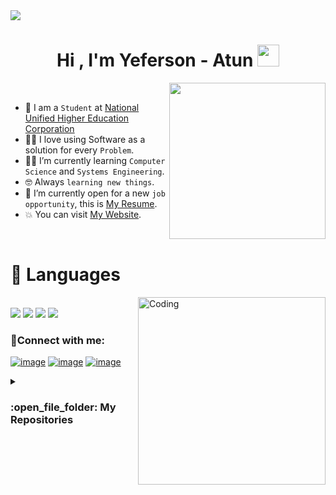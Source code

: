  <img src="https://drive.google.com/uc?export=view&id=1wUgHyp2NfjmNpYOBkwJjfPHkLU88OUEW" >
 <h1 align="center">Hi , I'm Yeferson - Atun <img src="https://media.giphy.com/media/hvRJCLFzcasrR4ia7z/giphy.gif" width="35"></h1>
 
 
<picture> <img align="right" src="https://github.com/7oSkaaa/7oSkaaa/blob/main/Images/Right_Side.gif?raw=true" width = 250px></picture>

<br>

- :school: I am a `Student` at [National Unified Higher Education Corporation](https://cun.edu.co) 
- :technologist: I love using Software as a solution for every `Problem`.
- :student: I’m currently learning `Computer Science` and `Systems Engineering`.
- :nerd_face: Always `learning new things`.
- :thinking: I’m currently open for a new `job opportunity`, this is [My Resume](https://drive.google.com/file/d/1-qxDk8svuEM7yzWiv0gRIXHpfPUHdqb6/view?usp=sharing).
- :boom: You can visit [My Website]().
  
<br>
 <h1>🍃 Languages </h1>
 <img align="right" alt="Coding" width="300" src="https://cdn.dribbble.com/users/1277312/screenshots/14733298/media/39b1045e593737587dd60e42c8422d1f.gif"">
<br>

<span>
<img src="https://img.shields.io/badge/html5-%23E34F26.svg?style=for-the-badge&logo=html5&logoColor=white"/> 
  <img src="https://img.shields.io/badge/css3-%231572B6.svg?style=for-the-badge&logo=css3&logoColor=white"/> 
  <img src="https://img.shields.io/badge/javascript-%23323330.svg?style=for-the-badge&logo=javascript&logoColor=%23F7DF1E"/> 
  <img src="https://img.shields.io/badge/java-%23ED8B00.svg?style=for-the-badge&logo=openjdk&logoColor=white"/> 
</span>

<h3 align="left">🍁Connect with me:</h3>
<div align="left">

[![image](https://img.shields.io/badge/Instagram-E4405F?style=for-the-badge&logo=instagram&logoColor=white)](https://www.instagram.com/yeferson_v09?utm_source=qr&igsh=YTF6bHp2M285ZTZz)
[![image](https://img.shields.io/badge/Twitter-1DA1F2?style=for-the-badge&logo=twitter&logoColor=white)](https://x.com/Atun55263123834?t=_Xg2ulWUqQ09gPO2IWrQxg&s=09)
[![image](https://img.shields.io/badge/Gmail-D14836?style=for-the-badge&logo=gmail&logoColor=white)](mailto:yefersonveloza123@gmail.com)

  
</div>

<details><summary><h3> :open_file_folder: My Repositories </h3></summary>

----

 
<div>
  <p align="center">
  
<a href="https://github.com/Atuncin/Proyecto_Regalo_De_Cumplea-os">
    <img src="https://github-readme-stats.vercel.app/api/pin/?username=Atuncin&repo=Proyecto_Regalo_De_Cumplea-os&theme=tokyonight" alt="GitHub Stats" />
</a>

    	
     
	
    
  </p>
</div>
</details>
